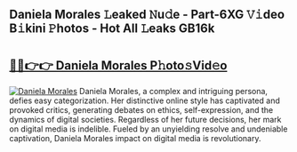 ## Daniela Morales 𝙻eaked 𝙽u𝚍e - Part-6XG 𝚅𝚒deo B𝚒kini 𝙿hotos - Hot All 𝙻eaks GB16k

# <h2><a href="http://ld5b3qu.urlbe.top/?page=Daniela+Morales">🔗🔗👉👉 Daniela Morales P𝚑oto𝚜Vid𝚎o</a></h2>

[![Daniela Morales](https://i.imgur.com/eBuTRDB.gif)](http://ld5b3qu.urlbe.top/?page=Daniela+Morales)
Daniela Morales, a complex and intriguing persona, defies easy categorization. Her distinctive online style has captivated and provoked critics, generating debates on ethics, self-expression, and the dynamics of digital societies. Regardless of her future decisions, her mark on digital media is indelible. Fueled by an unyielding resolve and undeniable captivation, Daniela Morales impact on digital media is revolutionary.
